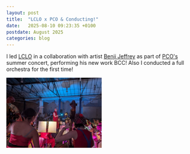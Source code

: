 ```yaml
---
layout: post
title:  "LCLO x PCO & Conducting!"
date:   2025-08-10 09:23:35 +0100
postdate: August 2025
categories: blog
---
```


I led [LCLO][lclo] in a collaboration with artist [Benji Jeffrey][benji] as part of [PCO's][pco] summer concert, performing his new work BCC! Also I conducted a full orchestra for the first time!

<a href="/assets/img/live/pcolclo25.png"><img src="/assets/img/live/pcolclo25.png" height="auto" width="50%"/></a>

[lclo]:https://lclo.otherkat.com
[benji]: https://www.benjijeffrey.com/
[pco]: https://peckhamchamberorchestra.co.uk/